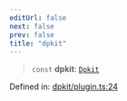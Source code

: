 ```yaml
---
editUrl: false
next: false
prev: false
title: "dpkit"
---
```


> `const` **dpkit**: [`Dpkit`](/reference/dpkit/dpkit/)

Defined in: [dpkit/plugin.ts:24](https://github.com/datisthq/dpkit/blob/5891634de8175d14853313e208ffbae144fd78eb/dpkit/plugin.ts#L24)
